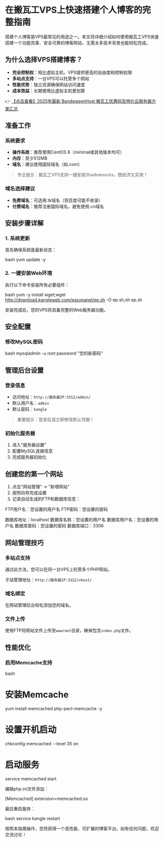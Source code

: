 # 在搬瓦工VPS上快速搭建个人博客的完整指南

搭建个人博客是VPS最常见的用途之一。本文将详细介绍如何使用搬瓦工VPS快速搭建一个功能完善、安全可靠的博客网站，无需太多技术背景也能轻松完成。

## 为什么选择VPS搭建博客？

- **完全控制权**：相比虚拟主机，VPS提供更高的自由度和控制权限
- **多站点支持**：一台VPS可以托管多个网站
- **性能优势**：独立资源确保网站访问速度
- **成本效益**：长期使用比虚拟主机更划算

👉 [【点击查看】2025年最新 BandwagonHost 搬瓦工优惠码及特价云服务器方案汇总](https://bit.ly/banwagon)

## 准备工作

### 系统要求

- **操作系统**：推荐使用CentOS 6（minimal或其他版本均可）
- **内存**：至少512MB
- **域名**：建议使用国际域名（如.com）

> 专业提示：搬瓦工VPS支持一键安装Shadowsocks，既经济又实用！

### 域名选择建议

- **免费域名**：可选用.tk域名（但百度可能不收录）
- **付费域名**：推荐注册国际域名，避免使用.cn域名

## 安装步骤详解

### 1. 系统更新

首先确保系统是最新状态：

bash
yum update -y

### 2. 一键安装Web环境

执行以下命令安装所有必要组件：

bash
yum -y install wget;wget http://download.kangleweb.com/easypanel/ep.sh -O ep.sh;sh ep.sh

安装完成后，您的VPS将具备完整的Web服务器功能。

## 安全配置

### 修改MySQL密码

bash
mysqladmin -u root password "您的新密码"

## 管理后台设置

### 登录信息

- 访问地址：`http://服务器IP:3312/admin/`
- 默认用户名：`admin`
- 默认密码：`kangle`

> 重要提示：登录后请立即修改默认凭据！

### 初始化服务器

1. 进入"服务器设置"
2. 配置MySQL连接信息
3. 完成服务器初始化

## 创建您的第一个网站

1. 点击"网站管理" → "新增网站"
2. 按照向导完成设置
3. 记录自动生成的FTP和数据库信息：

FTP用户名：您设置的用户名
FTP密码：您设置的密码

数据库地址：localhost
数据库名称：您设置的用户名
数据库用户名：您设置的用户名
数据库密码：您设置的密码
数据库端口：3306

## 网站管理技巧

### 多站点支持

通过此方法，您可以在同一台VPS上托管多个PHP网站。

子站管理地址：`http://服务器IP:3312/vhost/`

### 域名绑定

在网站管理后台轻松添加您的域名。

### 文件上传

使用FTP将网站文件上传至`wwwroot`目录，确保包含`index.php`文件。

## 性能优化

### 启用Memcache支持

bash
# 安装Memcache
yum install memcached php-pecl-memcache -y

# 设置开机启动
chkconfig memcached --level 35 on

# 启动服务
service memcached start

编辑php.ini文件添加：

[Memcached]
extension=memcached.so

最后重启服务：

bash
service kangle restart

按照本指南操作，您将获得一个高性能、可扩展的博客平台。如有任何问题，欢迎交流讨论！
